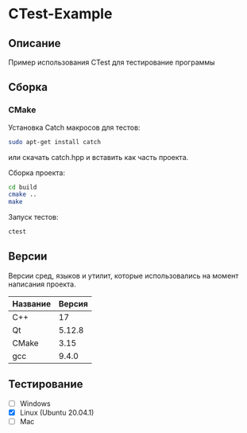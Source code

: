 # CTest-Example

## Описание

Пример использования CTest для тестирование программы

## Сборка

### CMake

Установка Catch макросов для тестов:

```bash
sudo apt-get install catch
```

или скачать catch.hpp и вставить как часть проекта.

Сборка проекта:

```bash
cd build
cmake ..
make
```

Запуск тестов:

```bash
ctest
```

## Версии

Версии сред, языков и утилит, которые использовались на момент написания проекта.

| Название   | Версия               |
| -----------|----------------------|
| C++        | 17                   |
| Qt         | 5.12.8               |
| CMake      | 3.15                 |
| gcc        | 9.4.0                |

## Тестирование

- [ ] Windows
- [x] Linux (Ubuntu 20.04.1)
- [ ] Mac